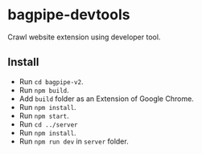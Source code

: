 # bagpipe-devtools
Crawl website extension using developer tool.
## Install
- Run `cd bagpipe-v2`.
- Run `npm build`.
- Add `build` folder as an Extension of Google Chrome.
- Run `npm install`.
- Run `npm start`.
- Run `cd ../server`
- Run `npm install`.
- Run `npm run dev` in `server` folder.
